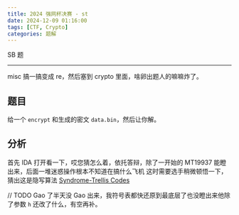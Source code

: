 ```yaml
---
title: 2024 强网杯决赛 - st
date: 2024-12-09 01:16:00
tags: [CTF, Crypto]
categories: 题解
---
```


SB 题
<!--more-->
********************************

misc 搞一搞变成 re，然后塞到 crypto 里面，啥卵出题人的嘛嘛炸了。

## 题目

给一个 `encrypt` 和生成的密文 `data.bin`，然后让你解。

## 分析

首先 IDA 打开看一下，哎您猜怎么着，依托答辩，除了一开始的 MT19937 能瞪出来，后面一堆迷惑操作根本不知道在搞什么飞机
这时需要选手稍微顿悟一下，猜出这是隐写算法 [Syndrome-Trellis Codes](http://dde.binghamton.edu/download/syndrome/)

// TODO
Gao 了半天没 Gao 出来，我符号表都快还原到最底层了也没瞪出来他除了参数 `h` 还改了什么，有空再补。

